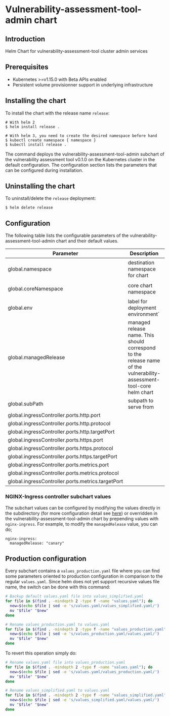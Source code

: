 # Vulnerability-assessment-tool-admin chart

## Introduction
Helm Chart for vulnerability-assessment-tool cluster admin services

## Prerequisites
-   Kubernetes >=v1.15.0 with Beta APIs enabled
-   Persistent volume provisionner support in underlying infrastructure

## Installing the chart
To install the chart with the release name `release`:
```console
# With helm 2
$ helm install release .

# With helm 3, you need to create the desired namespace before hand
$ kubectl create namespace { namespace }
$ kubectl install release .
```

The command deploys the vulnerability-assessment-tool-admin subchart of the vulnerability assessment tool v0.1.0
on the Kubernetes cluster in the default configuration. The configuration section lists
the parameters that can be configured during installation.

## Uninstalling the chart
To uninstall/delete the `release` deployment:
```console
$ helm delete release
```

## Configuration
The following table lists the configurable parameters of the vulnerability-assessment-tool-admin chart and their default values.

| Parameter                                         | Description                                                                                                           | Default                                    |
| ------------------------------------------------- | --------------------------------------------------------------------------------------------------------------------- | ------------------------------------------ |
| global.namespace                                  | destination namespace for chart                                                                                       | `vulnerability-assessment-tool-monitoring` |
| global.coreNamespace                              | core chart namespace                                                                                                  | `vulnerability-assessment-tool-core`       |
| global.env                                        | label for deployment environment` | `TESTING`                                                                         |                                            |
| global.managedRelease                             | managed release name. This should correspond to the release name of the vulnerability-assessment-tool-core helm chart | `alpha`                                   |
| global.subPath                                    | subpath to serve from                                                                                                 | `""`                                       |
| global.ingressController.ports.http.port          |                                                                                                                       | `80`                                       |
| global.ingressController.ports.http.protocol      |                                                                                                                       | `TCP`                                      |
| global.ingressController.ports.http.targetPort    |                                                                                                                       | `80`                                       |
| global.ingressController.ports.https.port         |                                                                                                                       | `433`                                      |
| global.ingressController.ports.https.protocol     |                                                                                                                       | `TCP`                                      |
| global.ingressController.ports.https.targetPort   |                                                                                                                       | `433`                                      |
| global.ingressController.ports.metrics.port       |                                                                                                                       | `10254`                                    |
| global.ingressController.ports.metrics.protocol   |                                                                                                                       | `TCP`                                      |
| global.ingressController.ports.metrics.targetPort |                                                                                                                       | `10254`                                    |


### NGINX-Ingress controller subchart values
The subchart values can be configured by modifying the values directly in the subdirectory (for more configuration detail see [here](charts/nginx-ingress/README.md)) or overridden in the vulnerability-assessment-tool-admin chart by prepending values with `nginx-ingress`. For example, to modify the `managedRelease` value, you can do;
```
nginx-ingress:
  managedRelease: "canary"
```

## Production configuration
Every subchart contains a `values_production.yaml` file where you can find some parameters oriented to production configuration in comparison to the regular `values.yaml`. Since helm does not yet support recursive values file name, the switch can be done with this command:

```sh
# Backup default values.yaml file into values_simplified.yaml
for file in $(find . -mindepth 2 -type f -name "values.yaml"); do
  new=$(echo $file | sed -e 's/values.yaml/values_simplified.yaml/')
  mv "$file" "$new"
done

# Rename values_production.yaml to values.yaml
for file in $(find . -mindepth 2 -type f -name "values_production.yaml"); do
  new=$(echo $file | sed -e 's/values_production.yaml/values.yaml/')
  mv "$file" "$new"
done
```

To revert this operation simply do:
```sh
# Rename values.yaml file into values_production.yaml
for file in $(find . -mindepth 2 -type f -name "values.yaml"); do
  new=$(echo $file | sed -e 's/values.yaml/values_production.yaml/')
  mv "$file" "$new"
done

# Rename values_simplified.yaml to values.yaml
for file in $(find . -mindepth 2 -type f -name "values_simplified.yaml"); do
  new=$(echo $file | sed -e 's/values_simplified.yaml/values.yaml/')
  mv "$file" "$new"
done
```
